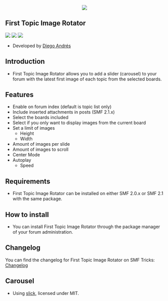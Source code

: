  <p align="center">
    <img src="https://smftricks.com/logos/logo.png">
 </p>

## First Topic Image Rotator
<img src="https://img.shields.io/badge/License-MIT-a05a3f?style=flat-square"> <img src="https://img.shields.io/badge/SMF-2.1-3f73a0?style=flat-square">
<img src="https://img.shields.io/badge/SMF-2.0-996ee1?style=flat-square">

* Developed by [Diego Andrés](https://github.com/DiegoAndresCortes)

## Introduction
* First Topic Image Rotator allows you to add a slider (carousel) to your forum with the latest first image of each topic from the selected boards.

## Features
- Enable on forum index (default is topic list only)
- Include inserted attachments in posts (SMF 2.1.x)
- Select the boards included
- Select if you only want to display images from the current board
- Set a limit of images
  - Height
  - Width
- Amount of images per slide
- Amount of images to scroll
- Center Mode
- Autoplay
  - Speed

## Requirements
* First Topic Image Rotator can be installed on either SMF 2.0.x or SMF 2.1 with the same package.

## How to install
* You can install First Topic Image Rotator through the package manager of your forum administration.

## Changelog
You can find the changelog for First Topic Image Rotator on SMF Tricks: [Changelog](https://smftricks.com/index.php?topic=2206.0)

## Carousel
* Using [slick](https://github.com/kenwheeler/slick), licensed under MIT.